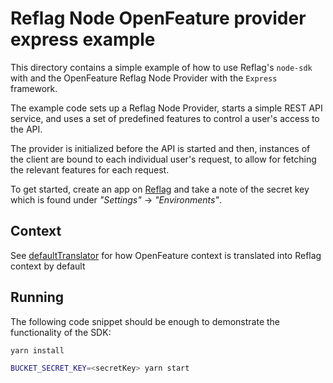 # Reflag Node OpenFeature provider express example

This directory contains a simple example of how to use Reflag's `node-sdk`
with and the OpenFeature Reflag Node Provider with the `Express` framework.

The example code sets up a Reflag Node Provider, starts a
simple REST API service, and uses a set of predefined features to control
a user's access to the API.

The provider is initialized before the API is started and then, instances
of the client are bound to each individual user's request, to allow for fetching
the relevant features for each request.

To get started, create an app on [Reflag](https://reflag.co) and take a note of the
secret key which is found under _"Settings"_ -> _"Environments"_.

## Context

See [defaultTranslator](https://github.com/reflagcom/javascript/blob/7d108db2d1bde6e40d9eda92b66d06a1fbb7fa3f/packages/openfeature-node-provider/src/index.ts#L23-L45) for how OpenFeature context is translated into Reflag context
by default

## Running

The following code snippet should be enough to demonstrate the functionality
of the SDK:

```sh
yarn install

BUCKET_SECRET_KEY=<secretKey> yarn start
```
